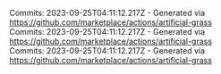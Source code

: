 Commits: 2023-09-25T04:11:12.217Z - Generated via https://github.com/marketplace/actions/artificial-grass
<br>
Commits: 2023-09-25T04:11:12.217Z - Generated via https://github.com/marketplace/actions/artificial-grass
<br>
Commits: 2023-09-25T04:11:12.217Z - Generated via https://github.com/marketplace/actions/artificial-grass
<br>

